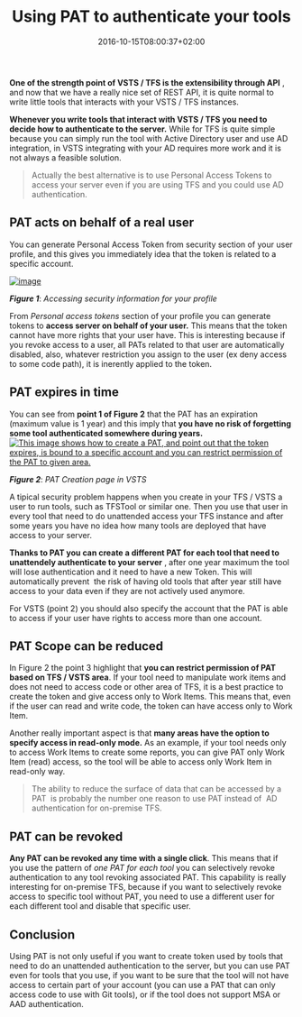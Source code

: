 ﻿---
title: "Using PAT to authenticate your tools"
description: ""
date: 2016-10-15T08:00:37+02:00
draft: false
tags: [Security,VSTS]
categories: [Team Foundation Server]
---
 **One of the strength point of VSTS / TFS is the extensibility through API** , and now that we have a really nice set of REST API, it is quite normal to write little tools that interacts with your VSTS / TFS instances.

 **Whenever you write tools that interact with VSTS / TFS you need to decide how to authenticate to the server.** While for TFS is quite simple because you can simply run the tool with Active Directory user and use AD integration, in VSTS integrating with your AD requires more work and it is not always a feasible solution.

> Actually the best alternative is to use Personal Access Tokens to access your server even if you are using TFS and you could use AD authentication.

## PAT acts on behalf of a real user

You can generate Personal Access Token from security section of your user profile, and this gives you immediately idea that the token is related to a specific account.

[![image](https://www.codewrecks.com/blog/wp-content/uploads/2016/10/image_thumb-11.png "image")](https://www.codewrecks.com/blog/wp-content/uploads/2016/10/image-11.png)

 ***Figure 1***: *Accessing security information for your profile*

From *Personal access tokens* section of your profile you can generate tokens to  **access server on behalf of your user.** This means that the token cannot have more rights that your user have. This is interesting because if you revoke access to a user, all PATs related to that user are automatically disabled, also, whatever restriction you assign to the user (ex deny access to some code path), it is inerently applied to the token.

## PAT expires in time

You can see from  **point 1 of Figure 2** that the PAT has an expiration (maximum value is 1 year) and this imply that  **you have no risk of forgetting some tool authenticated somewhere during years.** [![This image shows how to create a PAT, and point out that the token expires, is bound to a specific account and you can restrict permission of the PAT to given area.](https://www.codewrecks.com/blog/wp-content/uploads/2016/10/image_thumb-12.png "PAT Creation page in VSTS")](https://www.codewrecks.com/blog/wp-content/uploads/2016/10/image-12.png)

 ***Figure 2***: *PAT Creation page in VSTS*

A tipical security problem happens when you create in your TFS / VSTS a user to run tools, such as TFSTool or similar one. Then you use that user in every tool that need to do unattended access your TFS instance and after some years you have no idea how many tools are deployed that have access to your server.

 **Thanks to PAT you can create a different PAT for each tool that need to unattendely authenticate to your server** , after one year maximum the tool will lose authentication and it need to have a new Token. This will automatically prevent  the risk of having old tools that after year still have access to your data even if they are not actively used anymore.

For VSTS (point 2) you should also specify the account that the PAT is able to access if your user have rights to access more than one account.

## PAT Scope can be reduced

In Figure 2 the point 3 highlight that  **you can restrict permission of PAT based on TFS / VSTS area**. If your tool need to manipulate work items and does not need to access code or other area of TFS, it is a best practice to create the token and give access only to Work Items. This means that, even if the user can read and write code, the token can have access only to Work Item.

Another really important aspect is that  **many areas have the option to specify access in read-only mode.** As an example, if your tool needs only to access Work Items to create some reports, you can give PAT only Work Item (read) access, so the tool will be able to access only Work Item in read-only way.

> The ability to reduce the surface of data that can be accessed by a PAT  is probably the number one reason to use PAT instead of  AD authentication for on-premise TFS.

## 

## PAT can be revoked

 **Any PAT can be revoked any time with a single click**. This means that if you use the pattern of *one PAT for each tool* you can selectively revoke authentication to any tool revoking associated PAT. This capability is really interesting for on-premise TFS, because if you want to selectively revoke access to specific tool without PAT, you need to use a different user for each different tool and disable that specific user.

## Conclusion

Using PAT is not only useful if you want to create token used by tools that need to do an unattended authentication to the server, but you can use PAT even for tools that you use, if you want to be sure that the tool will not have access to certain part of your account (you can use a PAT that can only access code to use with Git tools), or if the tool does not support MSA or AAD authentication.
